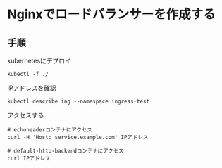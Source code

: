 # Nginxでロードバランサーを作成する

## 手順

kubernetesにデプロイ

```
kubectl -f ./
```

IPアドレスを確認

```
kubectl describe ing --namespace ingress-test
```

アクセスする

```
# echoheaderコンテナにアクセス
curl -H 'Host: service.example.com' IPアドレス

# default-http-backendコンテナにアクセス
curl IPアドレス
```
